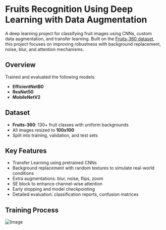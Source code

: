 # Fruits Recognition Using Deep Learning with Data Augmentation

A deep learning project for classifying fruit images using CNNs, custom data augmentation, and transfer learning. Built on the [Fruits-360 dataset](https://www.kaggle.com/datasets/moltean/fruits), this project focuses on improving robustness with background replacement, noise, blur, and attention mechanisms.

## Overview

Trained and evaluated the following models:

- **EfficientNetB0**
- **ResNet50**
- **MobileNetV2**

## Dataset

- **Fruits-360**: 130+ fruit classes with uniform backgrounds
- All images resized to **100x100**
- Split into training, validation, and test sets

## Key Features

- Transfer Learning using pretrained CNNs
- Background replacement with random textures to simulate real-world conditions
- Extra augmentations: blur, noise, flips, zoom
- SE block to enhance channel-wise attention
- Early stopping and model checkpointing
- Detailed evaluation: classification reports, confusion matrices

## Training Process
![Image](https://github.com/user-attachments/assets/4ccc9cb3-c13c-4d97-8c9c-b5386218e590)
